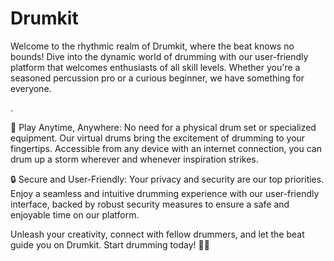 # Drumkit

Welcome to the rhythmic realm of Drumkit, where the beat knows no bounds! Dive into the dynamic world of drumming with our user-friendly platform that welcomes enthusiasts of all skill levels. Whether you're a seasoned percussion pro or a curious beginner, we have something for everyone.

.

🥁 Play Anytime, Anywhere: No need for a physical drum set or specialized equipment. Our virtual drums bring the excitement of drumming to your fingertips. Accessible from any device with an internet connection, you can drum up a storm wherever and whenever inspiration strikes.

🔒 Secure and User-Friendly: Your privacy and security are our top priorities. Enjoy a seamless and intuitive drumming experience with our user-friendly interface, backed by robust security measures to ensure a safe and enjoyable time on our platform.

Unleash your creativity, connect with fellow drummers, and let the beat guide you on Drumkit. Start drumming today! 🥁✨






